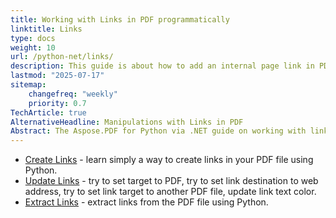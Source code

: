 ```yaml
---
title: Working with Links in PDF programmatically
linktitle: Links
type: docs
weight: 10
url: /python-net/links/
description: This guide is about how to add an internal page link in PDF or insert an external website hyperlink to PDF in Python language.
lastmod: "2025-07-17"
sitemap:
    changefreq: "weekly"
    priority: 0.7
TechArticle: true 
AlternativeHeadline: Manipulations with Links in PDF
Abstract: The Aspose.PDF for Python via .NET guide on working with links provides a comprehensive overview of how developers can programmatically manage hyperlinks and navigation elements within PDF documents using Python. It covers essential operations such as creating internal and external links, updating link destinations and appearance, and extracting existing links.
---
```


- [Create Links](/pdf/python-net/create-links/) - learn simply a way to create links in your PDF file using Python.
- [Update Links](/pdf/python-net/update-links/) - try to set target to PDF, try to set link destination to web address, try to set link target to another PDF file, update link text color.
- [Extract Links](/pdf/python-net/extract-links) - extract links from the PDF file using Python.
